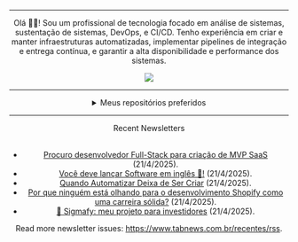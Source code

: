 <div align="center">
<hr>
<p>Olá 👋🏾! Sou um profissional de tecnologia focado em análise de sistemas, sustentação de sistemas, DevOps, e CI/CD. Tenho experiência em criar e manter infraestruturas automatizadas, implementar pipelines de integração e entrega contínua, e garantir a alta disponibilidade e performance dos sistemas.</p>
  <img src="https://media.giphy.com/media/yAGIvCiwPJn5C/giphy.gif">
<hr>
  <details>
  <summary>Meus repositórios preferidos</summary>
  <br />
  Alguns dos meus melhores repositórios:
  <br />
<br />
  <ul><li><a href=https://github.com/KubeNerd/aluratube target="_blank" rel="noopener noreferrer">KubeNerd/aluratube</a> (<b>0</b> ✨ and <b>0</b> 🍴): Aluratube - Desenvolvido durante a imersão React da Alura no final de 2022</li><li><a href=https://github.com/KubeNerd/nlw-ia target="_blank" rel="noopener noreferrer">KubeNerd/nlw-ia</a> (<b>0</b> ✨ and <b>0</b> 🍴): Projeto desenvolvido durante a NLW IA - Usando a API da OPENAI</li><li><a href=https://github.com/KubeNerd/nlw-journey-ia target="_blank" rel="noopener noreferrer">KubeNerd/nlw-journey-ia</a> (<b>0</b> ✨ and <b>0</b> 🍴): NLW IA - Agent de viagens usando python + langchain + GPT</li>
<li>More coming soon :).</li>
</ul>
  </details>
  <hr/>
    <summary>Recent Newsletters</summary>
  <br />
  <ul>
    <li><a href=https://www.tabnews.com.br/maiaravericimo/procuro-desenvolvedor-full-stack-para-criacao-de-mvp-saas target="_blank" rel="noopener noreferrer">Procuro desenvolvedor Full-Stack para criação de MVP SaaS</a> (21/4/2025).</li><li><a href=https://www.tabnews.com.br/oxygenfront/voce-deve-lancar-software-em-ingles target="_blank" rel="noopener noreferrer">Você deve lançar Software em inglês 🫵!</a> (21/4/2025).</li><li><a href=https://www.tabnews.com.br/kledenai/quando-automatizar-deixa-de-ser-criar target="_blank" rel="noopener noreferrer">Quando Automatizar Deixa de Ser Criar</a> (21/4/2025).</li><li><a href=https://www.tabnews.com.br/EduAmaro/por-que-ninguem-esta-olhando-para-o-desenvolvimento-shopify-como-uma-carreira-solida target="_blank" rel="noopener noreferrer">Por que ninguém está olhando para o desenvolvimento Shopify como uma carreira sólida?</a> (21/4/2025).</li><li><a href=https://www.tabnews.com.br/brunopapa/meu-projeto-sigmafy-eleve-sua-experiencia-com-investimentos target="_blank" rel="noopener noreferrer">🤑 Sigmafy: meu projeto para investidores</a> (21/4/2025).</li>
  </ul>
<p>Read more newsletter issues: <a href="https://www.tabnews.com.br/recentes/rss">https://www.tabnews.com.br/recentes/rss</a>.</p>
  </details>
